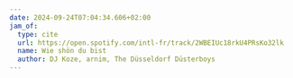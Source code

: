 ```yaml
---
date: 2024-09-24T07:04:34.606+02:00
jam_of:
  type: cite
  url: https://open.spotify.com/intl-fr/track/2WBEIUc18rkU4PRsKo32lk
  name: Wie shön du bist
  author: DJ Koze, arnim, The Düsseldorf Düsterboys
---
```

